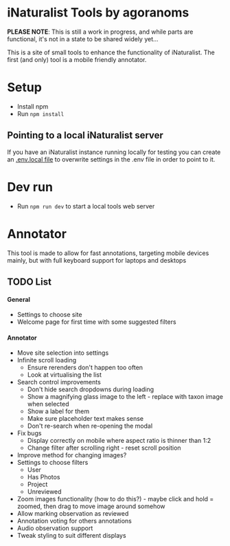 # iNaturalist Tools by agoranoms
**PLEASE NOTE**: This is still a work in progress, and while parts are functional, it's not in a state to be shared widely yet...

This is a site of small tools to enhance the functionality of iNaturalist.
The first (and only) tool is a mobile friendly annotator.

# Setup
- Install npm
- Run `npm install`

## Pointing to a local iNaturalist server
If you have an iNaturalist instance running locally for testing you can create an [.env.local file](https://vite.dev/guide/env-and-mode#env-files) to overwrite settings in the .env file in order to point to it.

# Dev run
- Run `npm run dev` to start a local tools web server

# Annotator
This tool is made to allow for fast annotations, targeting mobile devices mainly, but with full keyboard support for laptops and desktops

## TODO List
#### General
- Settings to choose site
- Welcome page for first time with some suggested filters

#### Annotator
- Move site selection into settings
- Infinite scroll loading
  - Ensure rerenders don't happen too often
  - Look at virtualising the list
- Search control improvements
  - Don't hide search dropdowns during loading
  - Show a magnifying glass image to the left - replace with taxon image when selected
  - Show a label for them
  - Make sure placeholder text makes sense
  - Don't re-search when re-opening the modal
- Fix bugs
  - Display correctly on mobile where aspect ratio is thinner than 1:2
  - Change filter after scrolling right - reset scroll position
- Improve method for changing images?
- Settings to choose filters
    - User
    - Has Photos
    - Project
    - Unreviewed
- Zoom images functionality (how to do this?) - maybe click and hold = zoomed, then drag to move image around somehow
- Allow marking observation as reviewed
- Annotation voting for others annotations
- Audio observation support
- Tweak styling to suit different displays
